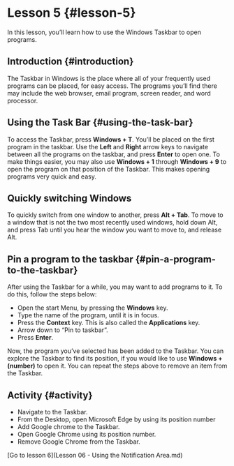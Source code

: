 Lesson 5 {#lesson-5}
====================

In this lesson, you’ll learn how to use the Windows Taskbar to open
programs.

Introduction {#introduction}
----------------------------

The Taskbar in Windows is the place where all of your frequently used
programs can be placed, for easy access. The programs you’ll find there
may include the web browser, email program, screen reader, and word
processor.

Using the Task Bar {#using-the-task-bar}
----------------------------------------

To access the Taskbar, press **Windows + T**. You’ll be placed on the
first program in the taskbar. Use the **Left** and **Right** arrow
keys to navigate between all the programs on the taskbar, and press
**Enter** to open one. To make things easier, you may also use
**Windows + 1** through **Windows + 9** to open the program on that
position of the Taskbar. This makes opening programs very quick and
easy.

Quickly switching Windows
-------------------------

To quickly switch from one window to another, press **Alt + Tab**. To
move to a window that is not the two most recently used windows, hold
down Alt, and press Tab until you hear the window you want to move to,
and release Alt.

Pin a program to the taskbar {#pin-a-program-to-the-taskbar}
------------------------------------------------------------

After using the Taskbar for a while, you may want to add programs to it.
To do this, follow the steps below:

-   Open the start Menu, by pressing the **Windows** key.
-   Type the name of the program, until it is in focus.
-   Press the **Context** key. This is also called the **Applications**
    key.
-   Arrow down to “Pin to taskbar”.
-   Press **Enter**.

Now, the program you’ve selected has been added to the Taskbar. You
can explore the Taskbar to find its position, if you would like to use
**Windows + (number)** to open it. You can repeat the steps above to
remove an item from the Taskbar.

Activity {#activity}
--------------------

-   Navigate to the Taskbar.
-   From the Desktop, open Microsoft Edge by using its position number
-   Add Google chrome to the Taskbar.
-   Open Google Chrome using its position number.
-   Remove Google Chrome from the Taskbar.

[Go to lesson 6](Lesson 06 - Using the Notification Area.md)
